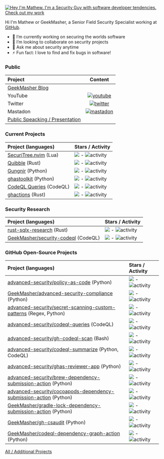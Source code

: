 [![Hey I'm Mathew. I'm a Security Guy with software developer tendencies. Check out my work](https://github.com/GeekMasher/GeekMasher/raw/master/assets/profile.gif)](https://geekmasher.dev)

Hi I'm Mathew or GeekMasher, a Senior Field Security Specialist working at [GitHub](https://github.com/).

- 🔭 I’m currently working on securing the worlds software
- 👯 I’m looking to collaborate on security projects
- 💬 Ask me about security anytime
- ⚡ Fun fact: I love to find and fix bugs in software!

### Public

| Project                                                                        |                                                                              Content                                                                              |
| :----------------------------------------------------------------------------- | :---------------------------------------------------------------------------------------------------------------------------------------------------------------: |
| [GeekMasher Blog](https://geekmasher.dev)                                      |                                                                                                                                                                   |
| YouTube                                                                        |            [![youtube](https://img.shields.io/youtube/channel/subscribers/UC7e94PuJo_6tMxwx6BS7dzw?style=social)](https://www.youtube.com/@GeekMasher)            |
| Twitter                                                                        |                            [![twitter](https://img.shields.io/twitter/follow/geekmasher?style=social)](https://twitter.com/geekmasher)                            |
| Mastadon                                                                       | [![mastadon](https://img.shields.io/mastodon/follow/109349397892890596?domain=https%3A%2F%2Finfosec.exchange&style=social)](https://infosec.exchange/@geekmasher) |
| [Public Speacking / Presentation](https://github.com/GeekMasher/presentations) |                                                                                                                                                                   |

<!-- PROJECTS -->

### Current Projects

| Project (languages)                                                      | Stars / Activity                                                                                                                                                                            |
| :----------------------------------------------------------------------- | :------------------------------------------------------------------------------------------------------------------------------------------------------------------------------------------ |
| [SecuriTree.nvim](https://github.com/GeekMasher/securitree.nvim) (Lua)   | ![](https://img.shields.io/github/stars/GeekMasher/securitree.nvim?style=flat-square) - ![activity](https://img.shields.io/github/last-commit/GeekMasher/securitree.nvim?style=flat-square) |
| [Quibble](https://github.com/GeekMasher/quibble) (Rust)                  | ![](https://img.shields.io/github/stars/GeekMasher/quibble?style=flat-square) - ![activity](https://img.shields.io/github/last-commit/GeekMasher/quibble?style=flat-square)                 |
| [Gungnir](https://github.com/GeekMasher/gungnir) (Python)                | ![](https://img.shields.io/github/stars/GeekMasher/gungnir?style=flat-square) - ![activity](https://img.shields.io/github/last-commit/GeekMasher/gungnir?style=flat-square)                 |
| [ghastoolkit](https://github.com/GeekMasher/ghastoolkit) (Python)        | ![](https://img.shields.io/github/stars/GeekMasher/ghastoolkit?style=flat-square) - ![activity](https://img.shields.io/github/last-commit/GeekMasher/ghastoolkit?style=flat-square)         |
| [CodeQL Queries](https://github.com/GeekMasher/security-codeql) (CodeQL) | ![](https://img.shields.io/github/stars/GeekMasher/security-codeql?style=flat-square) - ![activity](https://img.shields.io/github/last-commit/GeekMasher/security-codeql?style=flat-square) |
| [ghactions](https://github.com/GeekMasher/ghactions) (Rust)              | ![](https://img.shields.io/github/stars/GeekMasher/ghactions?style=flat-square) - ![activity](https://img.shields.io/github/last-commit/GeekMasher/ghactions?style=flat-square)             |

### Security Research

| Project (languages)                                                                  | Stars / Activity                                                                                                                                                                                  |
| :----------------------------------------------------------------------------------- | :------------------------------------------------------------------------------------------------------------------------------------------------------------------------------------------------ |
| [rust-sqlx-research](https://github.com/GeekMasher/rust-sqlx-research) (Rust)        | ![](https://img.shields.io/github/stars/GeekMasher/rust-sqlx-research?style=flat-square) - ![activity](https://img.shields.io/github/last-commit/GeekMasher/rust-sqlx-research?style=flat-square) |
| [GeekMasher/security-codeql](https://github.com/GeekMasher/security-codeql) (CodeQL) | ![](https://img.shields.io/github/stars/GeekMasher/security-codeql?style=flat-square) - ![activity](https://img.shields.io/github/last-commit/GeekMasher/security-codeql?style=flat-square)       |

### GitHub Open-Source Projects

| Project (languages)                                                                                                                              | Stars / Activity                                                                                                                                                                                                                                        |
| :----------------------------------------------------------------------------------------------------------------------------------------------- | :------------------------------------------------------------------------------------------------------------------------------------------------------------------------------------------------------------------------------------------------------ |
| [advanced-security/policy-as-code](https://github.com/advanced-security/policy-as-code) (Python)                                                 | ![](https://img.shields.io/github/stars/advanced-security/policy-as-code?style=flat-square) - ![activity](https://img.shields.io/github/last-commit/advanced-security/policy-as-code?style=flat-square)                                                 |
| [GeekMasher/advanced-security-compliance](https://github.com/GeekMasher/advanced-security-compliance) (Python)                                   | ![](https://img.shields.io/github/stars/GeekMasher/advanced-security-compliance?style=flat-square) - ![activity](https://img.shields.io/github/last-commit/GeekMasher/advanced-security-compliance?style=flat-square)                                   |
| [advanced-security/secret-scanning-custom-patterns](https://github.com/advanced-security/secret-scanning-custom-patterns) (Regex, Python)        | ![](https://img.shields.io/github/stars/advanced-security/secret-scanning-custom-patterns?style=flat-square) - ![activity](https://img.shields.io/github/last-commit/advanced-security/secret-scanning-custom-patterns?style=flat-square)               |
| [advanced-security/codeql-queries](https://github.com/advanced-security/codeql-queries) (CodeQL)                                                 | ![](https://img.shields.io/github/stars/advanced-security/codeql-queries?style=flat-square) - ![activity](https://img.shields.io/github/last-commit/advanced-security/codeql-queries?style=flat-square)                                                 |
| [advanced-security/gh-codeql-scan](https://github.com/advanced-security/gh-codeql-scan) (Bash)                                                   | ![](https://img.shields.io/github/stars/advanced-security/gh-codeql-scan?style=flat-square) - ![activity](https://img.shields.io/github/last-commit/advanced-security/gh-codeql-scan?style=flat-square)                                                 |
| [advanced-security/codeql-summarize](https://github.com/advanced-security/codeql-summarize) (Python, CodeQL)                                     | ![](https://img.shields.io/github/stars/advanced-security/codeql-summarize?style=flat-square) - ![activity](https://img.shields.io/github/last-commit/advanced-security/codeql-summarize?style=flat-square)                                             |
| [advanced-security/ghas-reviewer-app](https://github.com/advanced-security/ghas-reviewer-app) (Python)                                           | ![](https://img.shields.io/github/stars/advanced-security/ghas-reviewer-app?style=flat-square) - ![activity](https://img.shields.io/github/last-commit/advanced-security/ghas-reviewer-app?style=flat-square)                                           |
| [advanced-security/brew-dependency-submission-action](https://github.com/advanced-security/brew-dependency-submission-action) (Python)           | ![](https://img.shields.io/github/stars/advanced-security/brew-dependency-submission-action?style=flat-square) - ![activity](https://img.shields.io/github/last-commit/advanced-security/brew-dependency-submission-action?style=flat-square)           |
| [advanced-security/cocoapods-dependency-submission-action](https://github.com/advanced-security/cocoapods-dependency-submission-action) (Python) | ![](https://img.shields.io/github/stars/advanced-security/cocoapods-dependency-submission-action?style=flat-square) - ![activity](https://img.shields.io/github/last-commit/advanced-security/cocoapods-dependency-submission-action?style=flat-square) |
| [GeekMasher/gradle-lock-dependency-submission-action](https://github.com/GeekMasher/gradle-lock-dependency-submission-action) (Python)           | ![](https://img.shields.io/github/stars/GeekMasher/gradle-lock-dependency-submission-action?style=flat-square) - ![activity](https://img.shields.io/github/last-commit/GeekMasher/gradle-lock-dependency-submission-action?style=flat-square)           |
| [GeekMasher/gh-csaudit](https://github.com/GeekMasher/gh-csaudit) (Python)                                                                       | ![](https://img.shields.io/github/stars/GeekMasher/gh-csaudit?style=flat-square) - ![activity](https://img.shields.io/github/last-commit/GeekMasher/gh-csaudit?style=flat-square)                                                                       |
| [GeekMasher/codeql-dependency-graph-action](https://github.com/GeekMasher/codeql-dependency-graph-action) (Python)                               | ![](https://img.shields.io/github/stars/GeekMasher/codeql-dependency-graph-action?style=flat-square) - ![activity](https://img.shields.io/github/last-commit/GeekMasher/codeql-dependency-graph-action?style=flat-square)                               |

<!-- PROJECTS END -->

[All / Additional Projects](https://github.com/GeekMasher/GeekMasher/blob/master/projects.md)

